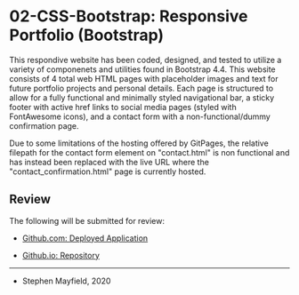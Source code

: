# 02-CSS-Bootstrap: Responsive Portfolio (Bootstrap)

This respondive website has been coded, designed, and tested to utilize a variety of componenets and utilities found in Bootstrap 4.4. This website consists of 4 total web HTML pages with placeholder images and text for future portfolio projects and personal details. Each page is structured to allow for a fully functional and minimally styled navigational bar, a sticky footer with active href links to social media pages (styled with FontAwesome icons), and a contact form with a non-functional/dummy confirmation page.

Due to some limitations of the hosting offered by GitPages, the relative filepath for the contact form element on "contact.html" is non functional and has instead been replaced with the live URL where the "contact_confirmation.html" page is currently hosted.

## Review

The following will be submitted for review:

* [Github.com: Deployed Application](https://stmayfield.github.io/Bootstrap-Portfolio/)

* [Github.io: Repository](https://github.com/stmayfield/Bootstrap-Portfolio)

- - -

- Stephen Mayfield, 2020
